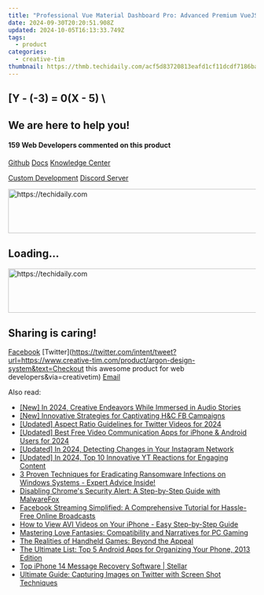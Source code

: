 ```yaml
---
title: "Professional Vue Material Dashboard Pro: Advanced Premium VueJS Admin Layout by Creative Tim"
date: 2024-09-30T20:20:51.908Z
updated: 2024-10-05T16:13:33.749Z
tags:
  - product
categories:
  - creative-tim
thumbnail: https://thmb.techidaily.com/acf5d83720813eafd1cf11dcdf7186bac5b4ef33c78d797b177e528ae8e24bb4.jpg
---
```


## \[Y - (-3) = 0(X - 5) \

## We are here to help you!

#### 159 Web Developers commented on this product

[Github](https://github.com/creativetimofficial/argon-design-system) [Docs](https://tools.techidaily.com/creative-tim/products/) [Knowledge Center](https://tools.techidaily.com/creative-tim/products/) 

[Custom Development](https://tools.techidaily.com/creative-tim/products/) [Discord Server](https://discord.com/invite/FhCJCaHdQa) 

<!-- affiliate ads begin -->
<a href="https://ephamedtechinc.pxf.io/c/5597632/2136620/26400" target="_top" id="2136620">
  <img src="//a.impactradius-go.com/display-ad/26400-2136620" border="0" alt="https://techidaily.com" width="728" height="90"/>
</a>
<img height="0" width="0" src="https://ephamedtechinc.pxf.io/i/5597632/2136620/26400" style="position:absolute;visibility:hidden;" border="0" />
<!-- affiliate ads end -->

## Loading...

<!-- affiliate ads begin -->
<a href="https://ephamedtechinc.pxf.io/c/5597632/2137204/26400" target="_top" id="2137204">
  <img src="//a.impactradius-go.com/display-ad/26400-2137204" border="0" alt="https://techidaily.com" width="728" height="90"/>
</a>
<img height="0" width="0" src="https://ephamedtechinc.pxf.io/i/5597632/2137204/26400" style="position:absolute;visibility:hidden;" border="0" />
<!-- affiliate ads end -->

## Sharing is caring!

[Facebook](https://www.facebook.com/sharer/sharer.php?u=https://www.creative-tim.com/product/argon-design-system?src=sdkpreparse) [Twitter](https://twitter.com/intent/tweet?url=https://www.creative-tim.com/product/argon-design-system&text=Checkout this awesome product for web developers&via=creativetim) [Email](https://tools.techidaily.com/creative-tim/products/)

<ins class="adsbygoogle"
     style="display:block"
     data-ad-format="autorelaxed"
     data-ad-client="ca-pub-7571918770474297"
     data-ad-slot="1223367746"></ins>

<ins class="adsbygoogle"
     style="display:block"
     data-ad-client="ca-pub-7571918770474297"
     data-ad-slot="8358498916"
     data-ad-format="auto"
     data-full-width-responsive="true"></ins>

<span class="atpl-alsoreadstyle">Also read:</span>
<div><ul>
<li><a href="https://fox-http.techidaily.com/new-in-2024-creative-endeavors-while-immersed-in-audio-stories/"><u>[New] In 2024, Creative Endeavors While Immersed in Audio Stories</u></a></li>
<li><a href="https://fox-boxes.techidaily.com/new-innovative-strategies-for-captivating-handc-fb-campaigns/"><u>[New] Innovative Strategies for Captivating H&C FB Campaigns</u></a></li>
<li><a href="https://twitter-videos.techidaily.com/updated-aspect-ratio-guidelines-for-twitter-videos-for-2024/"><u>[Updated] Aspect Ratio Guidelines for Twitter Videos for 2024</u></a></li>
<li><a href="https://on-screen-recording.techidaily.com/updated-best-free-video-communication-apps-for-iphone-and-android-users-for-2024/"><u>[Updated] Best Free Video Communication Apps for iPhone & Android Users for 2024</u></a></li>
<li><a href="https://instagram-video-recordings.techidaily.com/updated-in-2024-detecting-changes-in-your-instagram-network/"><u>[Updated] In 2024, Detecting Changes in Your Instagram Network</u></a></li>
<li><a href="https://youtube-blog.techidaily.com/ed-in-2024-top-10-innovative-yt-reactions-for-engaging-content/"><u>[Updated] In 2024, Top 10 Innovative YT Reactions for Engaging Content</u></a></li>
<li><a href="https://fox-sys.techidaily.com/3-proven-techniques-for-eradicating-ransomware-infections-on-windows-systems-expert-advice-inside/"><u>3 Proven Techniques for Eradicating Ransomware Infections on Windows Systems - Expert Advice Inside!</u></a></li>
<li><a href="https://fox-sys.techidaily.com/disabling-chromes-security-alert-a-step-by-step-guide-with-malwarefox/"><u>Disabling Chrome's Security Alert: A Step-by-Step Guide with MalwareFox</u></a></li>
<li><a href="https://fox-sys.techidaily.com/facebook-streaming-simplified-a-comprehensive-tutorial-for-hassle-free-online-broadcasts/"><u>Facebook Streaming Simplified: A Comprehensive Tutorial for Hassle-Free Online Broadcasts</u></a></li>
<li><a href="https://fox-sys.techidaily.com/how-to-view-avi-videos-on-your-iphone-easy-step-by-step-guide/"><u>How to View AVI Videos on Your iPhone - Easy Step-by-Step Guide</u></a></li>
<li><a href="https://fox-sys.techidaily.com/mastering-love-fantasies-compatibility-and-narratives-for-pc-gaming/"><u>Mastering Love Fantasies: Compatibility and Narratives for PC Gaming</u></a></li>
<li><a href="https://games-able.techidaily.com/the-realities-of-handheld-games-beyond-the-appeal/"><u>The Realities of Handheld Games: Beyond the Appeal</u></a></li>
<li><a href="https://fox-sys.techidaily.com/the-ultimate-list-top-5-android-apps-for-organizing-your-phone-2013-edition/"><u>The Ultimate List: Top 5 Android Apps for Organizing Your Phone, 2013 Edition</u></a></li>
<li><a href="https://techidaily.com/top-iphone-14-message-recovery-software-stellar-by-stellar-data-recovery-ios-iphone-data-recovery/"><u>Top iPhone 14 Message Recovery Software | Stellar</u></a></li>
<li><a href="https://fox-sys.techidaily.com/ultimate-guide-capturing-images-on-twitter-with-screen-shot-techniques/"><u>Ultimate Guide: Capturing Images on Twitter with Screen Shot Techniques</u></a></li>
</ul></div>

